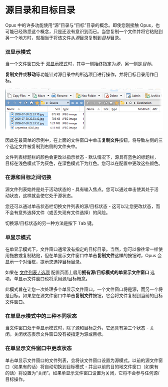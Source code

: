 # 源目录和目标目录

Opus 中的许多功能使用“源”目录与“目标”目录的概念。即使您刚接触 Opus，也可能已经熟悉这个概念，只是还没有意识到而已。当您复制一个文件并将它粘贴到另一个地方时，就相当于将该文件从*源*目录复制到*目标*目录。

### 双显示模式

当一个文件窗口处于 [双显示模式](the_lister/dual_display/README.zh.md)时，其中一侧始终指定为*源*，另一侧是*目标*。

**复制文件**或**移动**等功能针对源目录中的所选项目进行操作，并将目标目录用作目标。

![](/Manual/images/media/13/sourcexdest_1.png)

因此在最简单的示例中，在上面的文件窗口中单击**复制文件**按钮，将导致左侧的三个选定文件被复制到右侧的文件夹中。

文件列表标题栏的颜色会更改以指示状态 - 默认情况下，源具有蓝色的标题栏，目标在浅色模式下为灰色，在深色模式下为红色。您可以在配置中更改这些颜色。

### 在源和目标之间切换

源文件列表始终是处于活动状态的 - 具有输入焦点。您可以通过单击使其处于活动状态，这样就会使它处于源状态。

您还可以通过单击状态栏切换文件列表的源/目标状态 - 这可以让您更改状态，而不会有意外选择文件（或丢失现有文件选择）的风险。

切换源/目标状态的另一种方法是按下 <kbd>Tab</kbd> 键。

### 单显示模式

在单显示模式下，文件窗口通常没有指定的目标目录。当然，您可以像往常一样使用拖放或复制粘贴，但在单显示文件窗口中单击**复制文件**这样的按钮时，Opus 会显示一个对话框，提示您选择目标目录。

如果在 [文件列表 / 选项](/Manual/preferences/preferences_categories/file_displays/options/README.zh.md) 配置页面上启用**拥有源/目标模式的单显示文件窗口** 选项，单显示文件窗口也将采用源/目标概念。

此模式旨在让您一次处理多个单显示文件窗口。一个文件窗口将是源，而另一个将是目标。如果您在源文件窗口中单击**复制文件**按钮，它会将文件复制到当前的目标文件窗口。

### 在单显示模式中的三种不同状态

当文件窗口处于单显示模式时，除了源和目标之外，它还具有第三个状态 - 关闭。关闭状态表示文件窗口没有被指定为源或目标。

### 在单显示文件窗口中更改状态

单击单显示文件窗口的文件列表，会将该文件窗口设置为源模式。以前的源文件窗口（如果有的话）将自动切换到目标模式 - 并且以前的目的地文件窗口（如果有的话）将设置为“关闭”。如果单显示文件窗口设置为关闭，它将不会参与任何源/目标操作。